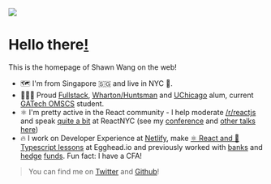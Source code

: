 <img
src="https://user-images.githubusercontent.com/35976578/39973926-0f34b514-56f3-11e8-9c4e-59547fedb719.jpg"
class="swyxpic"
/>

# Hello there[!](https://www.youtube.com/watch?v=rEq1Z0bjdwc)

This is the homepage of Shawn Wang on the web!

- 🗺️ I'm from Singapore 🇸🇬 and live in NYC 🗽.
- 👨🏼‍🎓 Proud [Fullstack](https://twitter.com/fullstack), [Wharton/Huntsman](https://huntsman.upenn.edu/) and [UChicago](https://finmath.uchicago.edu/) alum, current [GATech OMSCS](https://www.omscs.gatech.edu/) student.
- ⚛️ I'm pretty active in the React community - I help moderate [/r/reactjs](https://reddit.com/r/reactjs) and speak [quite a bit](https://www.youtube.com/watch?v=eRvbh5C6Lj0&list=PLI0LxsJ2mt_FFRiBVLbxjSnw41Ta9Nkhc) at ReactNYC (see my [conference](https://www.swyx.io/talks/react-not-reactive) and [other talks here](/talks))
- 🔥 I work on Developer Experience at [Netlify](https://netlify.com), make [⚛️ React and 📜 Typescript lessons](https://egghead.io/courses/design-systems-with-react-and-typescript-in-storybook) at Egghead.io and previously worked with [banks](https://www.sc.com/) and [hedge](https://www.bamfunds.com/) [funds](https://www.twosigma.com/). Fun fact: I have a CFA!

> You can find me on [Twitter](https://twitter.com/swyx) and [Github](https://github.com/sw-yx)!
